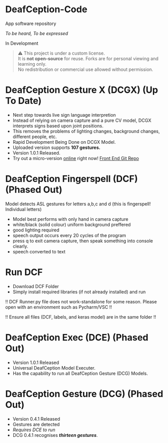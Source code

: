 # DeafCeption-Code
App software repository

*To be heard, To be expressed*

In Development

> ⚠️ This project is under a custom license.  
> It is **not open-source** for reuse. Forks are for personal viewing and learning only.  
> No redistribution or commercial use allowed without permission.

# DeafCeption Gesture X (DCGX) (Up To Date)
- Next step towards live sign language interpretion
- Instead of relying on camera capture and a pure CV model, DCGX interprets signs based upon joint positions.
- This removes the problems of lighting changes, background changes, different people, etc.
- Rapid Development Being Done on DCGX Model.
- Uploaded version supports **107 gestures.**
- Version 1.0.1 Released.
- Try out a micro-version [online](https://shubhayu-banerjee.github.io/DeafCeption-Demo/) right now! [Front End Git Repo](https://github.com/Shubhayu-Banerjee/DeafCeption-Demo)

# DeafCeption Fingerspell (DCF) (Phased Out)

Model detects ASL gestures for letters a,b,c and d (this is fingerspell! Individual letters)
- Model best performs with only hand in camera capture
- white/black (solid colour) uniform background preffered
- good lighting required
- speech output occurs every 20 cycles of the program
- press q to exit camera capture, then speak something into console clearly.
- speech converted to text

# Run DCF

- Download DCF Folder
- Simply install required libraries (if not already installed) and run

!! DCF Runner.py file does not work-standalone for some reason. Please open with an environment such as Pycharm/VSC !!

!! Ensure all files (DCF, labels, and keras model) are in the same folder !!

# DeafCeption Exec (DCE) (Phased Out)

- Version 1.0.1 Released
- Universal DeafCeption Model Executer.
- Has the capability to run all DeafCeption Gesture (DCG) Models.

# DeafCeption Gesture (DCG) (Phased Out)

- Version 0.4.1 Released
- Gestures are detected
- *Requires DCE to run*
- DCG 0.4.1 recognises ***thirteen gestures***.
